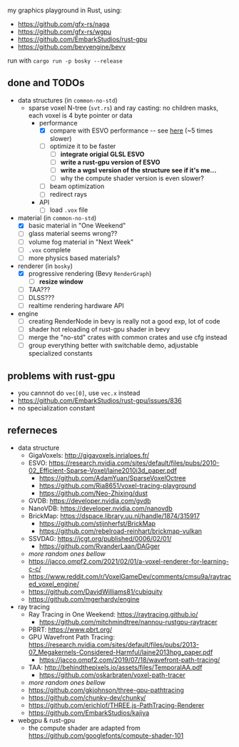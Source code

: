 my graphics playground in Rust, using:

* https://github.com/gfx-rs/naga
* https://github.com/gfx-rs/wgpu
* https://github.com/EmbarkStudios/rust-gpu
* https://github.com/bevyengine/bevy

run with `cargo run -p bosky --release`

## done and TODOs

* data structures (in `common-no-std`)
    * sparse voxel N-tree (`svt.rs`) and ray casting: no children masks, each voxel is 4 byte pointer or data
        * performance
            * [X] compare with ESVO performance -- see [here](crates/common-no-std/SVT_PERF.md) (~5 times slower)
            * [ ] optimize it to be faster
                * [ ] **integrate origial GLSL ESVO**
                * [ ] **write a rust-gpu version of ESVO**
                * [ ] **write a wgsl version of the structure see if it's me...**
                * [ ] why the compute shader version is even slower?
            * [ ] beam optimization
            * [ ] redirect rays
        * API
            * [ ] load `.vox` file
* material (in `common-no-std`)
    * [X] basic material in "One Weekend"
    * [ ] glass material seems wrong??
    * [ ] volume fog material in "Next Week"
    * [ ] `.vox` complete
    * [ ] more physics based materials?
* renderer (in `bosky`)
    * [X] progressive rendering (Bevy `RenderGraph`)
        * [ ] **resize window**
    * [ ] TAA???
    * [ ] DLSS???
    * [ ] realtime rendering hardware API
* engine
    * [ ] creating RenderNode in bevy is really not a good exp, lot of code
    * [ ] shader hot reloading of rust-gpu shader in bevy
    * [ ] merge the "no-std" crates with common crates and use cfg instead
    * [ ] group everything better with switchable demo, adjustable specialized constants

## problems with rust-gpu

* you cannnot do `vec[0]`, use `vec.x` instead
* https://github.com/EmbarkStudios/rust-gpu/issues/836
* no specialization constant


## referneces

* data structure
    * GigaVoxels: http://gigavoxels.inrialpes.fr/
    * ESVO: https://research.nvidia.com/sites/default/files/pubs/2010-02_Efficient-Sparse-Voxel/laine2010i3d_paper.pdf
        * https://github.com/AdamYuan/SparseVoxelOctree
        * https://github.com/Ria8651/voxel-tracing-playground
        * https://github.com/Neo-Zhixing/dust
    * GVDB: https://developer.nvidia.com/gvdb
    * NanoVDB: https://developer.nvidia.com/nanovdb
    * BrickMap: https://dspace.library.uu.nl/handle/1874/315917
        * https://github.com/stijnherfst/BrickMap
        * https://github.com/rebelroad-reinhart/brickmap-vulkan
    * SSVDAG: https://jcgt.org/published/0006/02/01/
        * https://github.com/RvanderLaan/DAGger
    * *more random ones bellow*
    * https://jacco.ompf2.com/2021/02/01/a-voxel-renderer-for-learning-c-c/
    * https://www.reddit.com/r/VoxelGameDev/comments/cmsu9a/raytraced_voxel_engine/
    * https://github.com/DavidWilliams81/cubiquity
    * https://github.com/mgerhardy/engine
* ray tracing
    * Ray Tracing in One Weekend: https://raytracing.github.io/
        * https://github.com/mitchmindtree/nannou-rustgpu-raytracer
    * PBRT: https://www.pbrt.org/
    * GPU Wavefront Path Tracing: https://research.nvidia.com/sites/default/files/pubs/2013-07_Megakernels-Considered-Harmful/laine2013hpg_paper.pdf
        * https://jacco.ompf2.com/2019/07/18/wavefront-path-tracing/
    * TAA: http://behindthepixels.io/assets/files/TemporalAA.pdf 
        * https://github.com/oskarbraten/voxel-path-tracer
    * *more random ones bellow*
    * https://github.com/gkjohnson/three-gpu-pathtracing
    * https://github.com/chunky-dev/chunky/
    * https://github.com/erichlof/THREE.js-PathTracing-Renderer
    * https://github.com/EmbarkStudios/kajiya
* webgpu & rust-gpu
    * the compute shader are adapted from https://github.com/googlefonts/compute-shader-101
